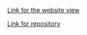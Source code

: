 [Link for the website view](http://crorob.github.io)

[Link for repository](https://github.com/CroRob/crorob.github.io)

